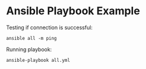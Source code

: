 # Ansible Playbook Example

Testing if connection is successful:

```
ansible all -m ping
```

Running playbook:

```
ansible-playbook all.yml
```
